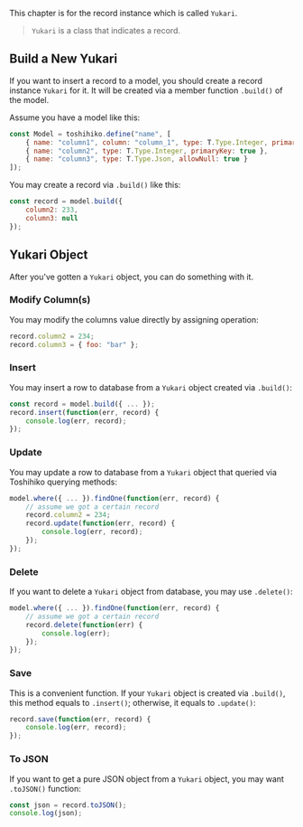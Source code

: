This chapter is for the record instance which is called `Yukari`.

> `Yukari` is a class that indicates a record.

## Build a New Yukari

If you want to insert a record to a model, you should create a record instance `Yukari` for it. It will be created via
a member function `.build()` of the model.

Assume you have a model like this:

```js
const Model = toshihiko.define("name", [
    { name: "column1", column: "column_1", type: T.Type.Integer, primaryKey: true }, // it's `AUTO_INCREMENT`
    { name: "column2", type: T.Type.Integer, primaryKey: true },
    { name: "column3", type: T.Type.Json, allowNull: true }
]);
```

You may create a record via `.build()` like this:

```js
const record = model.build({
    column2: 233,
    column3: null
});
```

## Yukari Object

After you've gotten a `Yukari` object, you can do something with it.

### Modify Column(s)

You may modify the columns value directly by assigning operation:

```js
record.column2 = 234;
record.column3 = { foo: "bar" };
```

### Insert

You may insert a row to database from a `Yukari` object created via `.build()`:

```js
const record = model.build({ ... });
record.insert(function(err, record) {
    console.log(err, record);
});
```

### Update

You may update a row to database from a `Yukari` object that queried via Toshihiko querying methods:

```js
model.where({ ... }).findOne(function(err, record) {
    // assume we got a certain record
    record.column2 = 234;
    record.update(function(err, record) {
        console.log(err, record);
    });
});
```

### Delete

If you want to delete a `Yukari` object from database, you may use `.delete()`:

```js
model.where({ ... }).findOne(function(err, record) {
    // assume we got a certain record
    record.delete(function(err) {
        console.log(err);
    });
});
```

### Save

This is a convenient function. If your `Yukari` object is created via `.build()`, this method equals to `.insert()`; otherwise, it equals to `.update()`:

```js
record.save(function(err, record) {
    console.log(err, record);
});
```

### To JSON

If you want to get a pure JSON object from a `Yukari` object, you may want `.toJSON()` function:

```js
const json = record.toJSON();
console.log(json);
```
